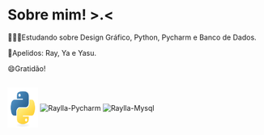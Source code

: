 # Sobre mim! >.<

👩🏻‍💻Estudando sobre Design Gráfico, Python, Pycharm e Banco de Dados.

🎇Apelidos: Ray, Ya e Yasu.

😄Gratidão!

##


<img align="center" alt="Raylla-Python" height="80" width="60" src="https://raw.githubusercontent.com/devicons/devicon/master/icons/python/python-original.svg">   
<img align="center" alt="Raylla-Pycharm" height="80" width="60" src= "https://cdn.jsdelivr.net/gh/devicons/devicon/icons/pycharm/pycharm-plain-wordmark.svg">   
<img align="center" alt="Raylla-Mysql" height="80" width="60" src="https://cdn.jsdelivr.net/gh/devicons/devicon/icons/mysql/mysql-original-wordmark.svg">
